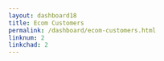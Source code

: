 ```yaml
---
layout: dashboard18
title: Ecom Customers
permalink: /dashboard/ecom-customers.html
linknum: 2
linkchad: 2
---
```

